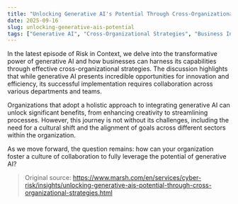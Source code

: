 ```yaml
---
title: "Unlocking Generative AI's Potential Through Cross-Organizational Strategies"
date: 2025-09-16
slug: unlocking-generative-ais-potential
tags: ["Generative AI", "Cross-Organizational Strategies", "Business Innovation"]
---
```


In the latest episode of Risk in Context, we delve into the transformative power of generative AI and how businesses can harness its capabilities through effective cross-organizational strategies. The discussion highlights that while generative AI presents incredible opportunities for innovation and efficiency, its successful implementation requires collaboration across various departments and teams.

Organizations that adopt a holistic approach to integrating generative AI can unlock significant benefits, from enhancing creativity to streamlining processes. However, this journey is not without its challenges, including the need for a cultural shift and the alignment of goals across different sectors within the organization.

As we move forward, the question remains: how can your organization foster a culture of collaboration to fully leverage the potential of generative AI?
> Original source: https://www.marsh.com/en/services/cyber-risk/insights/unlocking-generative-ais-potential-through-cross-organizational-strategies.html